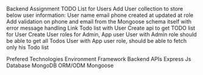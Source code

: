 Backend Assignment
TODO List for Users
Add User collection to store below user information:
User name
email
phone
created at
updated at
role
Add validation on phone and email from the Mongoose schema itself with error message handling
Link Todo list with User
Create api to get TODO list for User
Create User roles for Admin, App user
User with Admin role should be able to get all Todos
User with App user role, should be able to fetch only his Todo list

Prefered Technologies
Environment Framework
Backend APIs Express Js
Database MongoDB
ORM/ODM Mongoose
